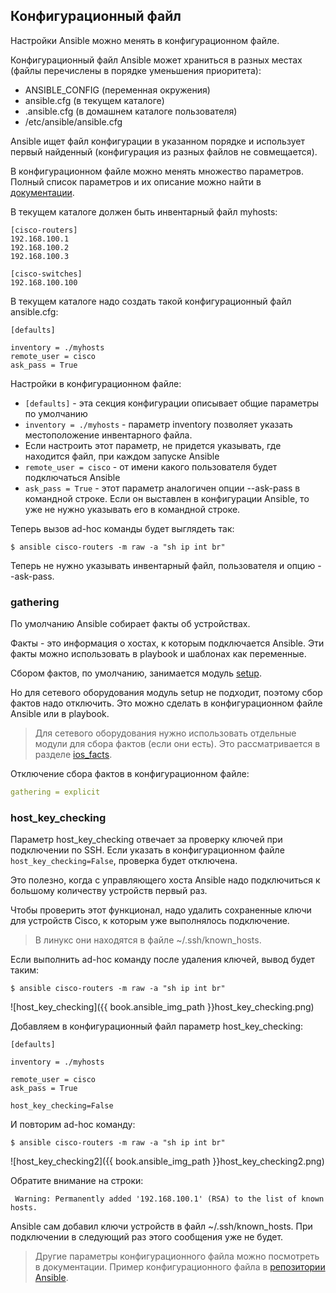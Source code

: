 ## Конфигурационный файл

Настройки Ansible можно менять в конфигурационном файле.

Конфигурационный файл Ansible может храниться в разных местах (файлы перечислены в порядке уменьшения приоритета):
* ANSIBLE_CONFIG (переменная окружения)
* ansible.cfg (в текущем каталоге)
* .ansible.cfg (в домашнем каталоге пользователя)
* /etc/ansible/ansible.cfg

Ansible ищет файл конфигурации в указанном порядке и использует первый найденный (конфигурация из разных файлов не совмещается).

В конфигурационном файле можно менять множество параметров.
Полный список параметров и их описание можно найти в [документации](http://docs.ansible.com/ansible/devel/intro_configuration.html).

В текущем каталоге должен быть инвентарный файл myhosts:
```
[cisco-routers]
192.168.100.1
192.168.100.2
192.168.100.3

[cisco-switches]
192.168.100.100
```

В текущем каталоге надо создать такой конфигурационный файл ansible.cfg:
```
[defaults]

inventory = ./myhosts
remote_user = cisco
ask_pass = True
```

Настройки в конфигурационном файле:
* ```[defaults]``` - эта секция конфигурации описывает общие параметры по умолчанию
* ```inventory = ./myhosts``` - параметр inventory позволяет указать местоположение инвентарного файла.
 * Если настроить этот параметр, не придется указывать, где находится файл, при каждом запуске Ansible
* ```remote_user = cisco``` - от имени какого пользователя будет подключаться Ansible
* ```ask_pass = True``` - этот параметр аналогичен опции --ask-pass в командной строке. Если он выставлен в конфигурации Ansible, то уже не нужно указывать его в командной строке.

Теперь вызов ad-hoc команды будет выглядеть так:
```
$ ansible cisco-routers -m raw -a "sh ip int br"
```

Теперь не нужно указывать инвентарный файл, пользователя и опцию --ask-pass.


### gathering

По умолчанию Ansible собирает факты об устройствах.

Факты - это информация о хостах, к которым подключается Ansible.
Эти факты можно использовать в playbook и шаблонах как переменные.

Сбором фактов, по умолчанию, занимается модуль [setup](http://docs.ansible.com/ansible/devel/setup_module.html).

Но для сетевого оборудования модуль setup не подходит, поэтому сбор фактов надо отключить.
Это можно сделать в конфигурационном файле Ansible или в playbook.


> Для сетевого оборудования нужно использовать отдельные модули для сбора фактов (если они есть). Это рассматривается в разделе [ios_facts](../3_network_modules/ios_facts.md).


Отключение сбора фактов в конфигурационном файле:
```yml
gathering = explicit
```


### host_key_checking

Параметр host_key_checking отвечает за проверку ключей при подключении по SSH.
Если указать в конфигурационном файле ```host_key_checking=False```, проверка будет отключена.

Это полезно, когда с управляющего хоста Ansible надо подключиться к большому количеству устройств первый раз.


Чтобы проверить этот функционал, надо удалить сохраненные ключи для устройств Cisco, к которым уже выполнялось подключение.

> В линукс они находятся в файле ~/.ssh/known_hosts.

Если выполнить ad-hoc команду после удаления ключей, вывод будет таким:
```
$ ansible cisco-routers -m raw -a "sh ip int br"
```

![host_key_checking]({{ book.ansible_img_path }}host_key_checking.png)

Добавляем в конфигурационный файл параметр host_key_checking:
```
[defaults]

inventory = ./myhosts

remote_user = cisco
ask_pass = True

host_key_checking=False
```

И повторим ad-hoc команду:
```
$ ansible cisco-routers -m raw -a "sh ip int br"
```

![host_key_checking2]({{ book.ansible_img_path }}host_key_checking2.png)

Обратите внимание на строки:
```
 Warning: Permanently added '192.168.100.1' (RSA) to the list of known hosts.
```

Ansible сам добавил ключи устройств в файл ~/.ssh/known_hosts.
При подключении в следующий раз этого сообщения уже не будет.


> Другие параметры конфигурационного файла можно посмотреть в документации.
> Пример конфигурационного файла в [репозитории Ansible](https://github.com/ansible/ansible/blob/devel/examples/ansible.cfg).


